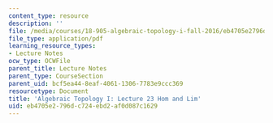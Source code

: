 ```yaml
---
content_type: resource
description: ''
file: /media/courses/18-905-algebraic-topology-i-fall-2016/eb4705e2796dc724ebd2af0d087c1629_MIT18_905F16_lec23.pdf
file_type: application/pdf
learning_resource_types:
- Lecture Notes
ocw_type: OCWFile
parent_title: Lecture Notes
parent_type: CourseSection
parent_uid: bcf5ea44-8eaf-4061-1306-7783e9ccc369
resourcetype: Document
title: 'Algebraic Topology I: Lecture 23 Hom and Lim'
uid: eb4705e2-796d-c724-ebd2-af0d087c1629
---
```

